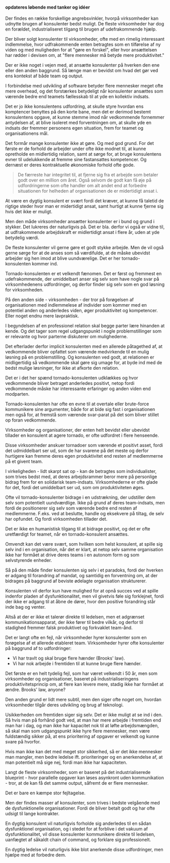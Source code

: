 [//]: # "title: Tornado Konsulenten"
[//]: # "slug: konsulenten-teamets-benspndere"
[//]: # "pubDate: 13/1/2024 12:01"
[//]: # "lastModified: 14/1/2023 13:07"
[//]: # "excerpt: "
[//]: # "categories: proces"
[//]: # "isPublished: true"


#### opdateres løbende med tanker og idéer

Der findes en række forskellige angrebsvinkler, hvorpå virksomheder kan udnytte brugen af konsulenter bedst muligt. De fleste virksomheder har dog en forældet, industrialiseret tilgang til brugen af udefrakommende hjælp.

Der bliver solgt konsulenter til virksomheder, ofte med en rimelig interessant indlemmelse, hvor udfrakommende enten betragtes som en tilførelse af ny viden og med muligheden for at "gøre en forskel", eller hvor ansættelsen har rødder i devisen om, at "flere mennesker må betyde mere produktivitet."

Der er ikke noget i vejen med, at ansætte konsulenter på hverken den ene eller den anden baggrund. Så længe man er bevidst om hvad det gør ved ens kontekst af både team og output. 

I forbindelse med udvikling af software betyder flere mennesker meget ofte mere overhead, og det forstærkes betydeligt når konsulenter ansættes som værende bedre end teamets fællesskab til at yde en kollektiv indsats.

Det er jo ikke konsulentens udfordring, at skulle styre hvordan ens komptencer benyttes på den korte bane, men det er derimod bestemt konsulentens opgave, at kunne stemme imod når vedkommende fornemmer antydelsen af, at blive isoleret med forventningen om, at skulle yde en indsats der fremmer personens egen situation, frem for teamet og organisationens mål.

Det formår mange konsulenter ikke at gøre. Og med god grund. For det første er de forhold de arbejder under ofte ikke modnet til, at kunne opretholde en midlertidig relation, samt at sørge for, at bruge konsulentens evner til udelukkende at fremme sine fastansattes kompetencer. Og dernæst er deres kontraktuelle økonomiske forhold ofte gode. 

> De færreste har integritet til, at fjerne sig fra et arbejde som betaler godt over en million om året. Også selvom de godt kan få øje på udfordringerne som ofte handler om alt andet end at forbedre situationen for helheden af organisationen de er midertidigt ansat i.

At være en dygtig konsulent er svært fordi det kræver, at kunne få taletid de rigtige steder hvor man er midertidigt ansat, samt hurtigt at kunne fjerne sig hvis det ikke er muligt.

Men den måde virksomheder ansætter konsulenter er i bund og grund i stykker. Det lukreres der naturligvis på. Det er bla. derfor vi også er vidne til, at udfrakommende arbejdskraft er midlertidigt ansat i flere år, uden at yde betydelig værdi.

De fleste konsulenter vil gerne gøre et godt stykke arbejde. Men de vil også gerne sørge for at de anses som så værdifulde, at de måske ubevidst arbejder sig hen imod at blive uundværelige. Det er her tornado-konsulenten kommer ind.

Tornado-konsulenten er et velkendt fænomen. Det er først og fremmest en udefrakommende, der umiddelbart anser sig selv som have nogle svar på virksomhedenens udfordringer, og derfor finder sig selv som en god løsning for virksomheden.

På den anden side - virksomheden - der tror på forøgelsen af organisationen med indlemmelese af individer som kommer med en potentiel anden og anderledes viden, øger produktivitet og kompetencer. Eller noget endnu mere lavpraktisk.

I begyndelsen af en professionel relation skal begge parter lære hinanden at kende. Og det tager som regel udgangspunkt i nogle problemstillinger som er relevante og hvor parterne diskuterer om mulighederne. 

Det efterlader derfor implicit konsulenten med en allerede påtagethed af, at vedkommende bliver opfattet som værende medvirkende til en mulig løsning på en problemstilling. Og konsulenten ved godt, at relationen er midligertidig så vedkommende skal gøre sig umage for, at byde ind med de bedst mulige løsninger, for ikke at afkorte den relation.

Det er i det her spænd tornado-konsulenten udklækkes og hvor vedkommende  bliver betraget anderledes positivt, netop fordi vedkommende måske har interessante erfaringer og anden viden end modparten.

Tornado-konsulenten har ofte en evne til at overtale eller brute-force kommunikere sine argumenter, både for at bide sig fast i organisationen men også for, at fremstå som værende svar-parat på det som bliver stillet op foran vedkommende.

Virksomheder og organisationer, der enten helt bevidst eller ubevidst tillader en konsulent at agere tornado, er ofte udfordret i flere henseende. 

Disse virksomheder anskuer tornadoer som værende et positivt asset, fordi det udmiddelbart ser ud, som de har svarene på det meste og derfor hurtigere kan fremme deres egen produktivitet end resten af medlemmerne på et givent team.

I virkeligheden - lidt skarpt sat op - kan de betragtes som individualister, som trives bedst med, at deres arbejdsrammer beror mere på personlige bidrag frem for en solidarisk team-indsats. Virksomhederne er ofte glade for det, fordi det umiddelbart ser ud, som om produktiviteten øges.

Ofte vil tornado-konsulenter bidrage i en udstrækning, der udstiller dem selv som potentielt uundværdlige. Ikke på grund af deres team-indsats, men fordi de positionerer sig selv som værende bedre end resten af medlemmerne. F.eks. ved at beslutte, handle og eksekvere på tiltag, de selv har opfundet. Og fordi virksomheden tillader det. 

Det er ikke en humanistisk tilgang til at bidrage positivt, og det er ofte uretfærdigt for teamet, når en tornado-konsulent ansættes. 

Omvendt kan det være svært, som hvilken som helst konsulent, at spille sig selv ind i en organisation, når det er klart, at netop selv samme organisation ikke har formået at drive deres teams i en autonom form og som selvstyrende enheder. 

Så på den måde finder konsulenten sig selv i et paradoks, fordi der hverken er adgang til forandring af mandat, og samtidig en forventning om, at der bidrages på baggrund af beviste ødelagte organisation strukturerer.

Konsulenten vil derfor kun have mulighed for at opnå succes ved at spille indenfor pladen af dysfunktionalitet, men vil givetvis føle sig forklejnet, fordi der ikke er adgang til at åbne de dører, hvor den positive forandring står inde bag og venter. 

Altså at der er ikke et talerør direkte til ledelsen, men et adgrænset kommunikationsapparat, der ikke fører til bedre vilkår, og derfor til stadighed fremmer falsk produktivet og forkvaklet team-ånd.

Det er langt ofte en fejl, når virksomheder hyrer konsulenter som en forøgelse af et allerede etableret team. Virksomheder hyrer ofte konsulenter på baggrund af to udfordringer:

- Vi har travlt og skal bruge flere hænder (Brooks' law).
- Vi har nok arbejde i fremtiden til at kunne bruge flere hænder.

Det første er en helt tydelig fejl, som har været velkendt i 50 år, men som virksomheder og organisationer, baseret på industrialiseringens produktivitetsprincip om, at flere kan levere mere, stadig ikke har formået at ændre. Brooks' law, anyone?

Den anden grund er lidt mere subtil, men den siger ofte noget om, hvordan virksomheder tilgår deres udvikling og brug af teknologi. 

Usikkerheden om fremtiden siger sig selv. Det er ikke muligt at se ind i den. Så hvis man på forhånd godt ved, at man har mere arbejde i fremtiden end man har i dag, og man ikke har kapacitet nok til at løfte arbejdsmængden, så skal man som udgangspunkt ikke hyre flere mennesker, men være fuldstændig sikker på, at ens prioritering af opgaver er velkendt og kunne svare på hvorfor.

Hvis man ikke kan det med meget stor sikkerhed, så er det ikke mennesker man mangler, men bedre ledelse ift. prioriteringer og en anerkendelse af, at man potentielt må sige nej, fordi man ikke har kapaciteten.

Langt de fleste virksomheder, som er baseret på det industrialiserede blueprint - hvor parallelle opgaver kan løses asynkront uden kommunikation - tror, at de kan få det samme output, såfremt de er flere mennesker.

Det er bare en kæmpe stor fejltagelse.

Men der findes masser af konsulenter, som trives i bedste velgående med de dysfunktionelle organisationer. Fordi de bliver betalt godt og har ofte udsigt til lange kontrakter.

En dygtig konsulent vil naturligvis forholde sig anderledes til en sådan dysfunktionel organisation, og i stedet for at forblive i det vakuum af dysfunktionalitet, vil disse konsulenter kommunikere direkte til ledelsen, uanfægtet af såkaldt chain of command, og forklare sig professionelt. 

En dygtig ledelse vil naturligvis ikke blot anerkende disse udfordringer, men hjælpe med at forbedre dem.
